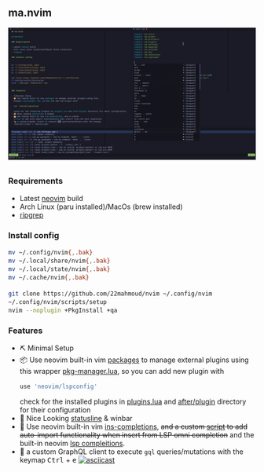 ## ma.nvim

![screenshot](screenshot.png)

### Requirements

- Latest [neovim](https://github.com/neovim/neovim) build
- Arch Linux (paru installed)/MacOs (brew installed)
- [ripgrep](https://github.com/BurntSushi/ripgrep#installation)

### Install config

```sh
mv ~/.config/nvim{,.bak}
mv ~/.local/share/nvim{,.bak}
mv ~/.local/state/nvim{,.bak}
mv ~/.cache/nvim{,.bak}

git clone https://github.com/22mahmoud/nvim ~/.config/nvim
~/.config/nvim/scripts/setup
nvim --noplugin +PkgInstall +qa
```

### Features

- ️⛏️ Minimal Setup
- 📦 Use neovim built-in vim [packages](https://neovim.io/doc/user/repeat.html#packages) to manage external plugins using this
  wrapper [pkg-manager.lua](https://github.com/22mahmoud/nvim/blob/master/lua/ma/pkg-manager.lua), so you can add new plugin with
  ```lua
  use 'neovim/lspconfig'
  ```
  check for the installed plugins in [plugins.lua](https://github.com/22mahmoud/nvim/blob/master/lua/ma/plugins.lua) and [after/plugin](https://github.com/22mahmoud/nvim/tree/master/after/plugin) directory for their configuration
- 🎨 Nice Looking [statusline](https://github.com/22mahmoud/nvim/blob/master/lua/ma/statusline.lua) & winbar
- ️🎹 Use neovim built-in vim [ins-completions](https://neovim.io/doc/user/insert.html#ins-completion), ~~and a custom
  [script](https://github.com/22mahmoud/nvim/blob/8a4e98dd572db66ba7b035a769ce8a423c8f67b6/lua/ma/cmp.lua) to add auto-import functionality when insert from LSP omni completion~~
  and the built-in neovim [lsp compleitions](https://github.com/22mahmoud/nvim/blob/8a4e98dd572db66ba7b035a769ce8a423c8f67b6/lua/ma/cmp.lua).
- 💊 a custom GraphQL client to execute `gql` queries/mutations with the keymap
  <kbd>Ctrl</kbd> + <kbd>e</kbd>
  [![asciicast](https://asciinema.org/a/696741.svg)](https://asciinema.org/a/696741)
